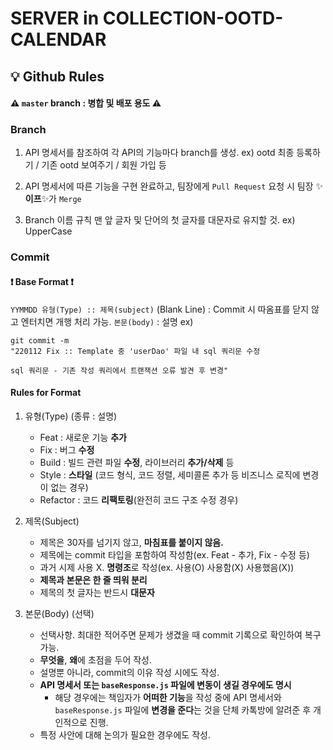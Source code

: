 # SERVER in COLLECTION-OOTD-CALENDAR



## 💡 Github Rules

#### ⚠ `master` branch : 병합 및 배포 용도 ⚠


### Branch

1. API 명세서를 참조하여 각 API의 기능마다 branch를 생성.
ex) ootd 최종 등록하기 / 기존 ootd 보여주기 / 회원 가입 등

2. API 명세서에 따른 기능을 구현 완료하고, 팀장에게 `Pull Request` 요청 시 팀장 ✨**이프**✨가 `Merge`

3. Branch 이름 규칙
맨 앞 글자 및 단어의 첫 글자를 대문자로 유지할 것.
ex) UpperCase



### Commit

#### ❗ Base Format ❗

`YYMMDD 유형(Type) :: 제목(subject)`
(Blank Line) : Commit 시 따옴표를 닫지 않고 엔터치면 개행 처리 가능.
`본문(body)` : 설명
ex)
```
git commit -m 
"220112 Fix :: Template 중 'userDao' 파일 내 sql 쿼리문 수정

sql 쿼리문 - 기존 작성 쿼리에서 트랜잭션 오류 발견 후 변경"
```

#### Rules for Format

1. 유형(Type) (종류 : 설명)
    - Feat : 새로운 기능 **추가**
    - Fix : 버그 **수정**
    - Build : 빌드 관련 파일 **수정**, 라이브러리 **추가/삭제** 등
    - Style : **스타일** (코드 형식, 코드 정렬, 세미콜론 추가 등 비즈니스 로직에 변경이 없는 경우)
    - Refactor : 코드 **리팩토링**(완전히 코드 구조 수정 경우)

2. 제목(Subject)
    - 제목은 30자를 넘기지 않고, **마침표를 붙이지 않음.**
    - 제목에는 commit 타입을 포함하여 작성함(ex. Feat - 추가, Fix - 수정 등)
    - 과거 시제 사용 X. **명령조**로 작성(ex. 사용(O) 사용함(X) 사용했음(X))
    - **제목과 본문은 한 줄 띄워 분리**
    - 제목의 첫 글자는 반드시 **대문자**

3. 본문(Body) (선택)
    - 선택사항. 최대한 적어주면 문제가 생겼을 때 commit 기록으로 확인하여 복구 가능.
    - **무엇을**, **왜**에 초점을 두어 작성.
    - 설명뿐 아니라, commit의 이유 작성 시에도 작성.
    - **API 명세서 또는 `baseResponse.js` 파일에 변동이 생길 경우에도 명시**
        * 해당 경우에는 책임자가 **어떠한 기능**을 작성 중에 API 명세서와 `baseResponse.js` 파일에
        **변경을 준다**는 것을 단체 카톡방에 알려준 후 개인적으로 진행.
    - 특정 사안에 대해 논의가 필요한 경우에도 작성.
